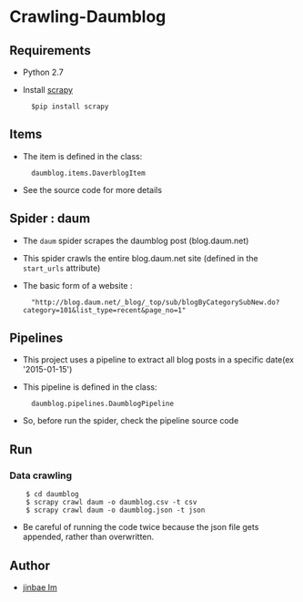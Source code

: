 # Crawling-Daumblog

## Requirements

- Python 2.7
- Install [scrapy](http://scrapy.org)

        $pip install scrapy

## Items

- The item is defined in the class:

        daumblog.items.DaverblogItem

- See the source code for more details

## Spider : daum

- The `daum` spider scrapes the daumblog post (blog.daum.net)
- This spider crawls the entire blog.daum.net site (defined in the `start_urls` attribute)
- The basic form of a website : 

        "http://blog.daum.net/_blog/_top/sub/blogByCategorySubNew.do?category=101&list_type=recent&page_no=1"

## Pipelines

- This project uses a pipeline to extract all blog posts in a specific date(ex '2015-01-15')
- This pipeline is defined in the class:

        daumblog.pipelines.DaumblogPipeline

- So, before run the spider, check the pipeline source code

## Run
### Data crawling

        $ cd daumblog
        $ scrapy crawl daum -o daumblog.csv -t csv
        $ scrapy crawl daum -o daumblog.json -t json

- Be careful of running the code twice because the json file gets appended, rather than overwritten.

## Author

- [jinbae Im](http://github.com/jinbae)
